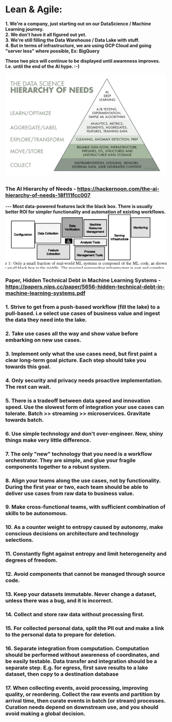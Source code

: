 # Lean & Agile:

**1. We're a company, just starting out on our DataScience / Machine Learning journey.** <br/>
**2. We don't have it all figured out yet.** <br/>
**3. We're still filling the Data Warehouse / Data Lake with stuff.** <br/>
**4. But in terms of infrastructure, we are using GCP Cloud and going "server less" where possible, Ex: BigQuery** <br/>

**These two pics will continue to be displayed until awareness improves. I.e. until the end of the AI hype. :-)**

![](https://github.com/ankumar/Architecture/blob/master/images/The%20AI%20Hierarchy%20of%20Needs.png)
### The AI Hierarchy of Needs - https://hackernoon.com/the-ai-hierarchy-of-needs-18f111fcc007
**--- Most data-powered features lack the black box. There is usually better ROI for simpler functionality and automation of existing workflows.**
![](https://github.com/ankumar/Architecture/blob/master/images/Hidden%20Technical%20Debt%20in%20ML%20Systems.png)
### Paper, Hidden Technical Debt in Machine Learning Systems - https://papers.nips.cc/paper/5656-hidden-technical-debt-in-machine-learning-systems.pdf

### 1. Strive to get from a push-based workflow (fill the lake) to a pull-based. i.e select use cases of business value and ingest the data they need into the lake.
### 2. Take use cases all the way and show value before embarking on new use cases.
### 3. Implement only what the use cases need, but first paint a clear long-term goal picture. Each step should take you towards this goal.
### 4. Only security and privacy needs proactive implementation. The rest can wait.
### 5. There is a tradeoff between data speed and innovation speed. Use the slowest form of integration your use cases can tolerate. Batch >> streaming >> microservices. Gravitate towards batch.
### 6. Use simple technology and don't over-engineer. New, shiny things make very little difference.
### 7. The only "new" technology that you need is a workflow orchestrator. They are simple, and glue your fragile components together to a robust system. 
### 8. Align your teams along the use cases, not by functionality. During the first year or two, each team should be able to deliver use cases from raw data to business value.
### 9. Make cross-functional teams, with sufficient combination of skills to be autonomous.
### 10. As a counter weight to entropy caused by autonomy, make conscious decisions on architecture and technology selections.
### 11. Constantly fight against entropy and limit heterogeneity and degrees of freedom.
### 12. Avoid components that cannot be managed through source code.
### 13. Keep your datasets immutable. Never change a dataset, unless there was a bug, and it is incorrect.
### 14. Collect and store raw data without processing first. 
### 15. For collected personal data, split the PII out and make a link to the personal data to prepare for deletion.
### 16. Separate integration from computation. Computation should be performed without awareness of coordinates, and be easily testable. Data transfer and integration should be a separate step. E.g. for egress, first save results to a lake dataset, then copy to a destination database
### 17. When collecting events, avoid processing, improving quality, or reordering. Collect the raw events and partition by arrival time, then curate events in batch (or stream) processes. Curation needs depend on downstream use, and you should avoid making a global decision.
